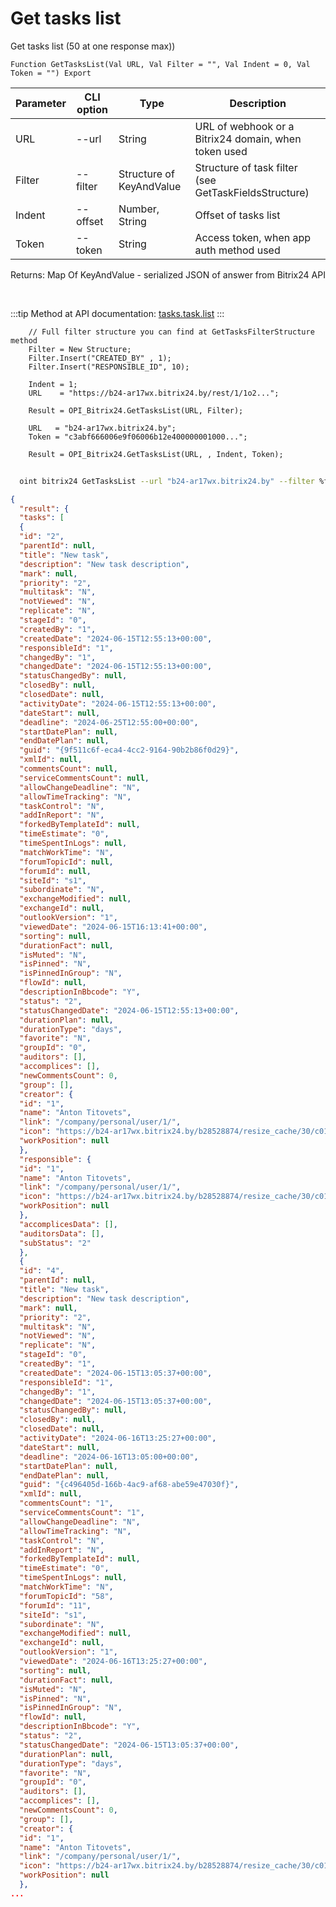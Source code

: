 ﻿---
sidebar_position: 2
---

# Get tasks list
 Get tasks list (50 at one response max))



`Function GetTasksList(Val URL, Val Filter = "", Val Indent = 0, Val Token = "") Export`

  | Parameter | CLI option | Type | Description |
  |-|-|-|-|
  | URL | --url | String | URL of webhook or a Bitrix24 domain, when token used |
  | Filter | --filter | Structure of KeyAndValue | Structure of task filter (see GetTaskFieldsStructure) |
  | Indent | --offset | Number, String | Offset of tasks list |
  | Token | --token | String | Access token, when app auth method used |

  
  Returns:  Map Of KeyAndValue - serialized JSON of answer from Bitrix24 API

<br/>

:::tip
Method at API documentation: [tasks.task.list](https://dev.1c-bitrix.ru/rest_help/tasks/task/tasks/tasks_task_list.php)
:::
<br/>


```bsl title="Code example"
    // Full filter structure you can find at GetTasksFilterStructure method
    Filter = New Structure;
    Filter.Insert("CREATED_BY" , 1);
    Filter.Insert("RESPONSIBLE_ID", 10);

    Indent = 1;
    URL    = "https://b24-ar17wx.bitrix24.by/rest/1/1o2...";

    Result = OPI_Bitrix24.GetTasksList(URL, Filter);

    URL   = "b24-ar17wx.bitrix24.by";
    Token = "c3abf666006e9f06006b12e400000001000...";

    Result = OPI_Bitrix24.GetTasksList(URL, , Indent, Token);
```



```sh title="CLI command example"
    
  oint bitrix24 GetTasksList --url "b24-ar17wx.bitrix24.by" --filter %filter% --offset "1" --token "fe3fa966006e9f06006b12e400000001000..."

```

```json title="Result"
{
  "result": {
  "tasks": [
  {
  "id": "2",
  "parentId": null,
  "title": "New task",
  "description": "New task description",
  "mark": null,
  "priority": "2",
  "multitask": "N",
  "notViewed": "N",
  "replicate": "N",
  "stageId": "0",
  "createdBy": "1",
  "createdDate": "2024-06-15T12:55:13+00:00",
  "responsibleId": "1",
  "changedBy": "1",
  "changedDate": "2024-06-15T12:55:13+00:00",
  "statusChangedBy": null,
  "closedBy": null,
  "closedDate": null,
  "activityDate": "2024-06-15T12:55:13+00:00",
  "dateStart": null,
  "deadline": "2024-06-25T12:55:00+00:00",
  "startDatePlan": null,
  "endDatePlan": null,
  "guid": "{9f511c6f-eca4-4cc2-9164-90b2b86f0d29}",
  "xmlId": null,
  "commentsCount": null,
  "serviceCommentsCount": null,
  "allowChangeDeadline": "N",
  "allowTimeTracking": "N",
  "taskControl": "N",
  "addInReport": "N",
  "forkedByTemplateId": null,
  "timeEstimate": "0",
  "timeSpentInLogs": null,
  "matchWorkTime": "N",
  "forumTopicId": null,
  "forumId": null,
  "siteId": "s1",
  "subordinate": "N",
  "exchangeModified": null,
  "exchangeId": null,
  "outlookVersion": "1",
  "viewedDate": "2024-06-15T16:13:41+00:00",
  "sorting": null,
  "durationFact": null,
  "isMuted": "N",
  "isPinned": "N",
  "isPinnedInGroup": "N",
  "flowId": null,
  "descriptionInBbcode": "Y",
  "status": "2",
  "statusChangedDate": "2024-06-15T12:55:13+00:00",
  "durationPlan": null,
  "durationType": "days",
  "favorite": "N",
  "groupId": "0",
  "auditors": [],
  "accomplices": [],
  "newCommentsCount": 0,
  "group": [],
  "creator": {
  "id": "1",
  "name": "Anton Titovets",
  "link": "/company/personal/user/1/",
  "icon": "https://b24-ar17wx.bitrix24.by/b28528874/resize_cache/30/c0120a8d7c10d63c83e32398d1ec4d9e/main/d7e/d7e99cf556e4ab676463dae2c00ddfbb/a7e0af6899300e3c684caeca5c334d81.jpg",
  "workPosition": null
  },
  "responsible": {
  "id": "1",
  "name": "Anton Titovets",
  "link": "/company/personal/user/1/",
  "icon": "https://b24-ar17wx.bitrix24.by/b28528874/resize_cache/30/c0120a8d7c10d63c83e32398d1ec4d9e/main/d7e/d7e99cf556e4ab676463dae2c00ddfbb/a7e0af6899300e3c684caeca5c334d81.jpg",
  "workPosition": null
  },
  "accomplicesData": [],
  "auditorsData": [],
  "subStatus": "2"
  },
  {
  "id": "4",
  "parentId": null,
  "title": "New task",
  "description": "New task description",
  "mark": null,
  "priority": "2",
  "multitask": "N",
  "notViewed": "N",
  "replicate": "N",
  "stageId": "0",
  "createdBy": "1",
  "createdDate": "2024-06-15T13:05:37+00:00",
  "responsibleId": "1",
  "changedBy": "1",
  "changedDate": "2024-06-15T13:05:37+00:00",
  "statusChangedBy": null,
  "closedBy": null,
  "closedDate": null,
  "activityDate": "2024-06-16T13:25:27+00:00",
  "dateStart": null,
  "deadline": "2024-06-16T13:05:00+00:00",
  "startDatePlan": null,
  "endDatePlan": null,
  "guid": "{c496405d-166b-4ac9-af68-abe59e47030f}",
  "xmlId": null,
  "commentsCount": "1",
  "serviceCommentsCount": "1",
  "allowChangeDeadline": "N",
  "allowTimeTracking": "N",
  "taskControl": "N",
  "addInReport": "N",
  "forkedByTemplateId": null,
  "timeEstimate": "0",
  "timeSpentInLogs": null,
  "matchWorkTime": "N",
  "forumTopicId": "58",
  "forumId": "11",
  "siteId": "s1",
  "subordinate": "N",
  "exchangeModified": null,
  "exchangeId": null,
  "outlookVersion": "1",
  "viewedDate": "2024-06-16T13:25:27+00:00",
  "sorting": null,
  "durationFact": null,
  "isMuted": "N",
  "isPinned": "N",
  "isPinnedInGroup": "N",
  "flowId": null,
  "descriptionInBbcode": "Y",
  "status": "2",
  "statusChangedDate": "2024-06-15T13:05:37+00:00",
  "durationPlan": null,
  "durationType": "days",
  "favorite": "N",
  "groupId": "0",
  "auditors": [],
  "accomplices": [],
  "newCommentsCount": 0,
  "group": [],
  "creator": {
  "id": "1",
  "name": "Anton Titovets",
  "link": "/company/personal/user/1/",
  "icon": "https://b24-ar17wx.bitrix24.by/b28528874/resize_cache/30/c0120a8d7c10d63c83e32398d1ec4d9e/main/d7e/d7e99cf556e4ab676463dae2c00ddfbb/a7e0af6899300e3c684caeca5c334d81.jpg",
  "workPosition": null
  },
...
```

